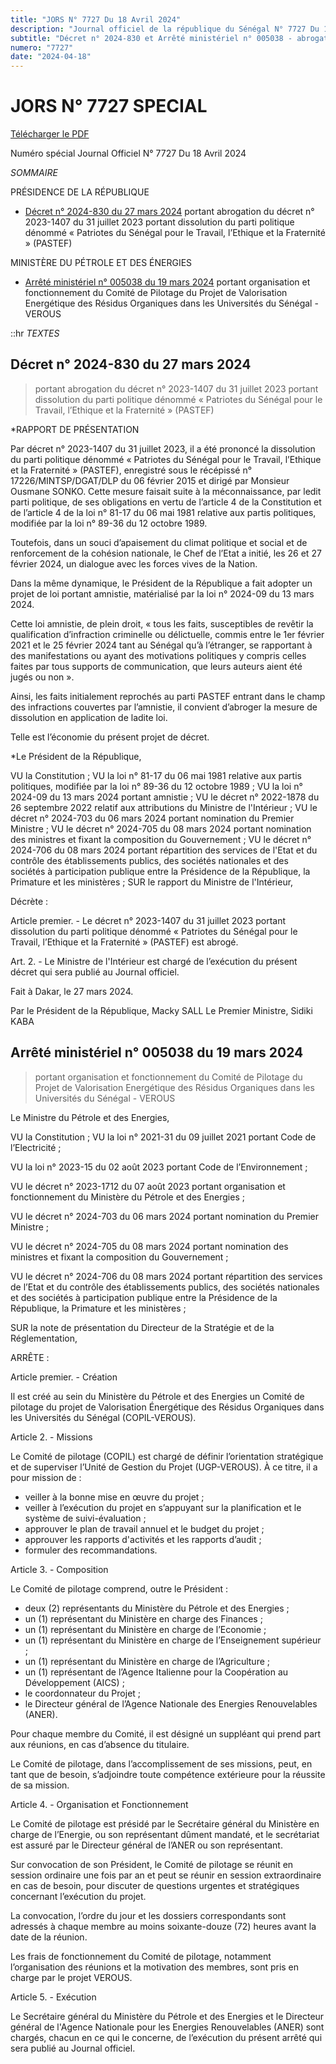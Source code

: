 ```yaml
---
title: "JORS N° 7727 Du 18 Avril 2024"
description: "Journal officiel de la république du Sénégal N° 7727 Du 18 Avril 2024"
subtitle: "Décret n° 2024-830 et Arrêté ministériel n° 005038 - abrogation dissolution du parti politique PASTEF"
numero: "7727"
date: "2024-04-18"
---
```


# JORS N° 7727 SPECIAL

<a href="/pdf/jors/JO-7727-du-18-avril-2024.pdf" target="_blank">Télécharger le PDF</a>

Numéro spécial Journal Officiel N° 7727 Du 18 Avril 2024

_SOMMAIRE_

PRÉSIDENCE DE LA RÉPUBLIQUE

- [Décret n° 2024-830 du 27 mars 2024](#décret-n-2024-830-du-27-mars-2024) portant abrogation du décret n° 2023-1407 du 31 juillet 2023 portant dissolution du parti politique dénommé « Patriotes du Sénégal pour le Travail, l’Ethique et la Fraternité » (PASTEF)

MINISTÈRE DU PÉTROLE ET DES ÉNERGIES

- [Arrêté ministériel n° 005038 du 19 mars 2024](#arrêté-ministériel-n-005038-du-19-mars-2024) portant organisation et fonctionnement du Comité de Pilotage du Projet de Valorisation Energétique des Résidus Organiques dans les Universités du Sénégal - VEROUS

::hr
_TEXTES_

## Décret n° 2024-830 du 27 mars 2024

> portant abrogation du décret n° 2023-1407 du 31 juillet 2023 portant dissolution du parti politique dénommé « Patriotes du Sénégal pour le Travail, l’Ethique et la Fraternité » (PASTEF)

\*RAPPORT DE PRÉSENTATION

Par décret n° 2023-1407 du 31 juillet 2023, il a été prononcé la dissolution du parti politique dénommé « Patriotes du Sénégal pour le Travail, l’Ethique et la Fraternité » (PASTEF), enregistré sous le récépissé n° 17226/MINTSP/DGAT/DLP du 06 février 2015 et dirigé par Monsieur Ousmane SONKO. Cette mesure faisait suite à la méconnaissance, par ledit parti politique, de ses obligations en vertu de l’article 4 de la Constitution et de l’article 4 de la loi n° 81-17 du 06 mai 1981 relative aux partis politiques, modifiée par la loi n° 89-36 du 12 octobre 1989.

Toutefois, dans un souci d’apaisement du climat politique et social et de renforcement de la cohésion nationale, le Chef de l’Etat a initié, les 26 et 27 février 2024, un dialogue avec les forces vives de la Nation.

Dans la même dynamique, le Président de la République a fait adopter un projet de loi portant amnistie, matérialisé par la loi n° 2024-09 du 13 mars 2024.

Cette loi amnistie, de plein droit, « tous les faits, susceptibles de revêtir la qualification d’infraction criminelle ou délictuelle, commis entre le 1er février 2021 et le 25 février 2024 tant au Sénégal qu’à l’étranger, se rapportant à des manifestations ou ayant des motivations politiques y compris celles faites par tous supports de communication, que leurs auteurs aient été jugés ou non ».

Ainsi, les faits initialement reprochés au parti PASTEF entrant dans le champ des infractions couvertes par l’amnistie, il convient d’abroger la mesure de dissolution en application de ladite loi.

Telle est l’économie du présent projet de décret.

\*Le Président de la République,

VU la Constitution ;
VU la loi n° 81-17 du 06 mai 1981 relative aux partis politiques, modifiée par la loi n° 89-36 du 12 octobre 1989 ;
VU la loi n° 2024-09 du 13 mars 2024 portant amnistie ;
VU le décret n° 2022-1878 du 26 septembre 2022 relatif aux attributions du Ministre de l'Intérieur ;
VU le décret n° 2024-703 du 06 mars 2024 portant nomination du Premier Ministre ;
VU le décret n° 2024-705 du 08 mars 2024 portant nomination des ministres et fixant
la composition du Gouvernement ;
VU le décret n° 2024-706 du 08 mars 2024 portant répartition des services de l'Etat et du contrôle des établissements publics, des sociétés nationales et des sociétés à participation publique entre la Présidence de la République, la Primature et les ministères ;
SUR le rapport du Ministre de l'Intérieur,

Décrète :

Article premier. - Le décret n° 2023-1407 du 31 juillet 2023 portant dissolution du parti politique dénommé « Patriotes du Sénégal pour le Travail, l’Ethique et la Fraternité » (PASTEF) est abrogé.

Art. 2. - Le Ministre de l'Intérieur est chargé de l’exécution du présent décret qui sera publié au Journal officiel.

Fait à Dakar, le 27 mars 2024.

Par le Président de la République, Macky SALL
Le Premier Ministre, Sidiki KABA

## Arrêté ministériel n° 005038 du 19 mars 2024

> portant organisation et fonctionnement du Comité de Pilotage du Projet de Valorisation Energétique des Résidus Organiques dans les Universités du Sénégal - VEROUS

Le Ministre du Pétrole et des Energies,

VU la Constitution ;
VU la loi n° 2021-31 du 09 juillet 2021 portant Code de l’Electricité ;

VU la loi n° 2023-15 du 02 août 2023 portant Code de l’Environnement ;

VU le décret n° 2023-1712 du 07 août 2023 portant organisation et fonctionnement du Ministère du Pétrole et des Energies ;

VU le décret n° 2024-703 du 06 mars 2024 portant nomination du Premier Ministre ;

VU le décret n° 2024-705 du 08 mars 2024 portant nomination des ministres et fixant la composition du Gouvernement ;

VU le décret n° 2024-706 du 08 mars 2024 portant répartition des services de l’Etat et du contrôle des établissements publics, des sociétés nationales et des sociétés à participation publique entre la Présidence de la République, la Primature et les ministères ;

SUR la note de présentation du Directeur de la Stratégie et de la Réglementation,

ARRÊTE :

Article premier. - Création

Il est créé au sein du Ministère du Pétrole et des Energies un Comité de pilotage du projet de Valorisation Énergétique des Résidus Organiques dans les Universités du Sénégal (COPIL-VEROUS).

Article 2. - Missions

Le Comité de pilotage (COPIL) est chargé de définir l’orientation stratégique et de superviser l’Unité de Gestion du Projet (UGP-VEROUS). À ce titre, il a pour mission de :

- veiller à la bonne mise en œuvre du projet ;
- veiller à l’exécution du projet en s’appuyant sur la planification et le système de suivi-évaluation ;
- approuver le plan de travail annuel et le budget du projet ;
- approuver les rapports d'activités et les rapports d’audit ;
- formuler des recommandations.

Article 3. - Composition

Le Comité de pilotage comprend, outre le Président :

- deux (2) représentants du Ministère du Pétrole et des Energies ;
- un (1) représentant du Ministère en charge des Finances ;
- un (1) représentant du Ministère en charge de l’Economie ;
- un (1) représentant du Ministère en charge de l’Enseignement supérieur ;
- un (1) représentant du Ministère en charge de l’Agriculture ;
- un (1) représentant de l’Agence Italienne pour la Coopération au Développement (AICS) ;
- le coordonnateur du Projet ;
- le Directeur général de l’Agence Nationale des Energies Renouvelables (ANER).

Pour chaque membre du Comité, il est désigné un suppléant qui prend part aux réunions, en cas d’absence du titulaire.

Le Comité de pilotage, dans l’accomplissement de ses missions, peut, en tant que de besoin, s’adjoindre toute compétence extérieure pour la réussite de sa mission.

Article 4. - Organisation et Fonctionnement

Le Comité de pilotage est présidé par le Secrétaire général du Ministère en charge de l’Energie, ou son représentant dûment mandaté, et le secrétariat est assuré par le Directeur général de l’ANER ou son représentant.

Sur convocation de son Président, le Comité de pilotage se réunit en session ordinaire une fois par an et peut se réunir en session extraordinaire en cas de besoin, pour discuter de questions urgentes et stratégiques concernant l’exécution du projet.

La convocation, l’ordre du jour et les dossiers correspondants sont adressés à chaque membre au moins soixante-douze (72) heures avant la date de la réunion.

Les frais de fonctionnement du Comité de pilotage, notamment l’organisation des réunions et la motivation des membres, sont pris en charge par le projet VEROUS.

Article 5. - Exécution

Le Secrétaire général du Ministère du Pétrole et des Energies et le Directeur général de l'Agence Nationale pour les Energies Renouvelables (ANER) sont chargés, chacun en ce qui le concerne, de l’exécution du présent arrêté qui sera publié au Journal officiel.

